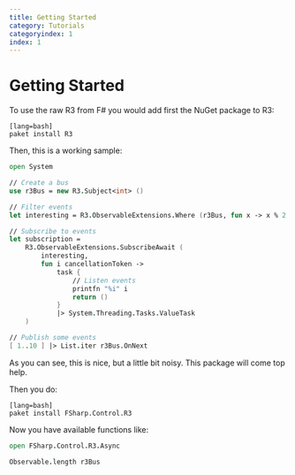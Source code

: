 ```yaml
---
title: Getting Started
category: Tutorials
categoryindex: 1
index: 1
---
```


# Getting Started

To use the raw R3 from F# you would add first the NuGet package to R3:

    [lang=bash]
    paket install R3

Then, this is a working sample:

```fsharp
open System

// Create a bus
use r3Bus = new R3.Subject<int> ()

// Filter events
let interesting = R3.ObservableExtensions.Where (r3Bus, fun x -> x % 2 = 0)

// Subscribe to events
let subscription =
    R3.ObservableExtensions.SubscribeAwait (
        interesting,
        fun i cancellationToken ->
            task {
                // Listen events
                printfn "%i" i
                return ()
            }
            |> System.Threading.Tasks.ValueTask
    )

// Publish some events
[ 1..10 ] |> List.iter r3Bus.OnNext
```

As you can see, this is nice, but a little bit noisy.
This package will come top help.

Then you do:

    [lang=bash]
    paket install FSharp.Control.R3

Now you have available functions like:

```fsharp
open FSharp.Control.R3.Async

Observable.length r3Bus
```
